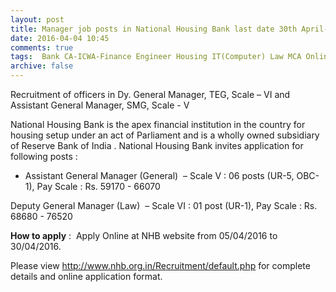 ```yaml
---
layout: post
title: Manager job posts in National Housing Bank last date 30th April-2016   
date: 2016-04-04 10:45
comments: true
tags:  Bank CA-ICWA-Finance Engineer Housing IT(Computer) Law MCA Online Public-Sector 
archive: false
---
```

Recruitment of officers in Dy. General Manager, TEG, Scale – VI and Assistant General Manager, SMG, Scale - V

National Housing Bank is the apex financial institution in the country for housing setup under an act of Parliament and is a wholly owned subsidiary of Reserve Bank of India . National Housing Bank invites application for following posts : 


- Assistant General Manager (General)  – Scale V : 06 posts (UR-5, OBC-1), Pay Scale : Rs. 59170 - 66070

Deputy General Manager (Law)  – Scale VI : 01 post (UR-1), Pay Scale : Rs. 68680 - 76520


**How to apply** :  Apply Online at NHB website from 05/04/2016 to 30/04/2016.  


Please view <http://www.nhb.org.in/Recruitment/default.php> for complete details and online application format.  